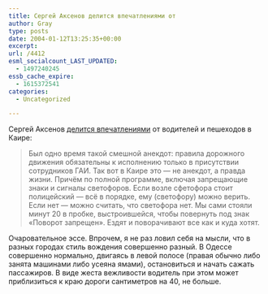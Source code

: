 ```yaml
---
title: Сергей Аксенов делится впечатлениями от
author: Gray
type: posts
date: 2004-01-12T13:25:35+00:00
excerpt:
url: /4412
esml_socialcount_LAST_UPDATED:
  - 1497240245
essb_cache_expire:
  - 1615372541
categories:
  - Uncategorized

---
```








Сергей Аксенов <a href="http://www.livejournal.com/users/sergeax/647462.html" target="_blank">делится впечатлениями</a> от водителей и пешеходов в Каире:

> Был одно время такой смешной анекдот: правила дорожного движения обязательны к исполнению только в присутствии сотрудников ГАИ. Так вот в Каире это &#8212; не анекдот, а правда жизни. Причём по полной программе, включая запрещающие знаки и сигналы светофоров. Если возле сфетофора стоит полицейский &#8212; всё в порядке, ему (светофору) можно верить. Если нет &#8212; можно считать, что светофора нет. Мы сами стояли минут 20 в пробке, выстроившейся, чтобы повернуть под знак &#171;Поворот запрещен&#187;. Ездят и поворачивают все как и куда хотят.

Очаровательное эссе. Впрочем, я не раз ловил себя на мысли, что в разных городах стиль вождения совершенно разный. В Одессе совершенно нормально, двигаясь в левой полосе (правая обычно либо занята машинами либо усеяна ямами), остановиться и начать сажать пассажиров. В виде жеста вежливости водитель при этом может приблизиться к краю дороги сантиметров на 40, не больше.